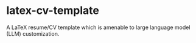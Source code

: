 # latex-cv-template
A LaTeX resume/CV template which is amenable to large language model (LLM) customization.
